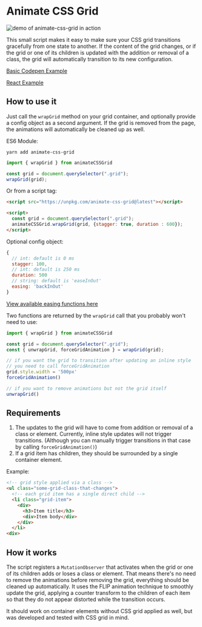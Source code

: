 # Animate CSS Grid

![demo of animate-css-grid in action](https://furtive-discussion.surge.sh/grid-1.gif)

This small script makes it easy to make sure your CSS grid transitions gracefully from one state to another.
If the content of the grid changes, or if the grid or one of its children is updated with the addition or removal of a class, the grid will automatically transition to its new configuration.

[Basic Codepen Example](https://codepen.io/aholachek/pen/VXjOPB)

[React Example](https://codepen.io/aholachek/pen/mxwvmV)

## How to use it

Just call the `wrapGrid` method on your grid container, and optionally provide a config object as a second argument.
If the grid is removed from the page, the animations will automatically be cleaned up as well.

ES6 Module:

`yarn add animate-css-grid`

```js
import { wrapGrid } from animateCSSGrid

const grid = document.querySelector(".grid");
wrapGrid(grid);
```

Or from a script tag:

```html
<script src="https://unpkg.com/animate-css-grid@latest"></script>

<script>
  const grid = document.querySelector(".grid");
  animateCSSGrid.wrapGrid(grid, {stagger: true, duration : 600});
</script>
```

Optional config object:

```js
{
  // int: default is 0 ms
  stagger: 100,
  // int: default is 250 ms
  duration: 500
  // string: default is 'easeInOut'
  easing: 'backInOut'
}
```
[View available easing functions here](https://popmotion.io/api/easing/)

Two functions are returned by the `wrapGrid` call that you probably won't need to use:

```js
import { wrapGrid } from animateCSSGrid

const grid = document.querySelector(".grid");
const { unwrapGrid, forceGridAnimation } = wrapGrid(grid);

// if you want the grid to transition after updating an inline style
// you need to call forceGridAnimation
grid.style.width = '500px'
forceGridAnimation()

// if you want to remove animations but not the grid itself
unwrapGrid()

```


## Requirements

1.  The updates to the grid will have to come from addition or removal of a class or element. Currently, inline style updates will not trigger transitions. (Although you can manually trigger transitions in that case by calling `forceGridAnimation()`)
2.  If a grid item has children, they should be surrounded by a single container element.

Example:

```html
<!-- grid style applied via a class -->
<ul class="some-grid-class-that-changes">
  <!-- each grid item has a single direct child -->
  <li class="grid-item">
    <div>
      <h3>Item title</h3>
      <div>Item body</div>
    </div>
  </li>
<div>
```

## How it works

The script registers a `MutationObserver` that activates when the grid or one of its children adds or loses a class or element. That means there's no need to remove the animations before removing the grid, everything should be cleaned up automatically.
It uses the FLIP animation technique to smoothly update the grid, applying a counter transform to the children of each item so that they do not appear distorted while the transition occurs.

It should work on container elements without CSS grid applied as well, but was developed and tested with CSS grid in mind.
